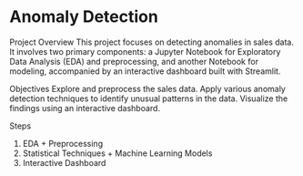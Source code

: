 # Anomaly Detection

Project Overview
This project focuses on detecting anomalies in sales data. It involves two primary components: a Jupyter Notebook for Exploratory Data Analysis (EDA) and preprocessing, and another Notebook for modeling, accompanied by an interactive dashboard built with Streamlit.

Objectives
Explore and preprocess the sales data.
Apply various anomaly detection techniques to identify unusual patterns in the data.
Visualize the findings using an interactive dashboard.

Steps
1) EDA + Preprocessing
2) Statistical Techniques + Machine Learning Models
3) Interactive Dashboard
